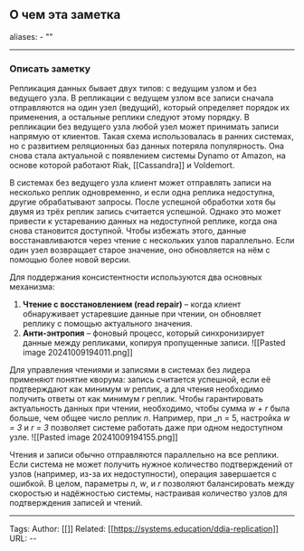 ## О чем эта заметка
aliases: 
	- ""

---

### Описать заметку 

Репликация данных бывает двух типов: с ведущим узлом и без ведущего узла. В репликации с ведущем узлом все записи сначала отправляются на один узел (ведущий), который определяет порядок их применения, а остальные реплики следуют этому порядку. В репликации без ведущего узла любой узел может принимать записи напрямую от клиентов. Такая схема использовалась в ранних системах, но с развитием реляционных баз данных потеряла популярность. Она снова стала актуальной с появлением системы Dynamo от Amazon, на основе которой работают Riak, [[Cassandra]] и Voldemort.

В системах без ведущего узла клиент может отправлять записи на несколько реплик одновременно, и если одна реплика недоступна, другие обрабатывают запросы. После успешной обработки хотя бы двумя из трёх реплик запись считается успешной. Однако это может привести к устареванию данных на недоступной реплике, когда она снова становится доступной. Чтобы избежать этого, данные восстанавливаются через чтение с нескольких узлов параллельно. Если один узел возвращает старое значение, оно обновляется на нём с помощью более новой версии.

Для поддержания консистентности используются два основных механизма:

1. **Чтение с восстановлением (read repair)** – когда клиент обнаруживает устаревшие данные при чтении, он обновляет реплику с помощью актуального значения.
2. **Анти-энтропия** – фоновый процесс, который синхронизирует данные между репликами, копируя пропущенные записи.
![[Pasted image 20241009194011.png]]

Для управления чтениями и записями в системах без лидера применяют понятие кворума: запись считается успешной, если её подтверждают как минимум _w_ реплик, а для чтения необходимо получить ответы от как минимум _r_ реплик. Чтобы гарантировать актуальность данных при чтении, необходимо, чтобы сумма _w + r_ была больше, чем общее число реплик _n_. Например, при _n = 5, настройка _w = 3_ и _r = 3_ позволяет системе работать даже при одном недоступном узле.
![[Pasted image 20241009194155.png]]


Чтения и записи обычно отправляются параллельно на все реплики. Если система не может получить нужное количество подтверждений от узлов (например, из-за их недоступности), операция завершается с ошибкой. В целом, параметры _n_, _w_, и _r_ позволяют балансировать между скоростью и надёжностью системы, настраивая количество узлов для подтверждения записей и чтений.



---
Tags:
Author: [[]]
Related: [[https://systems.education/ddia-replication]]
URL: -- 